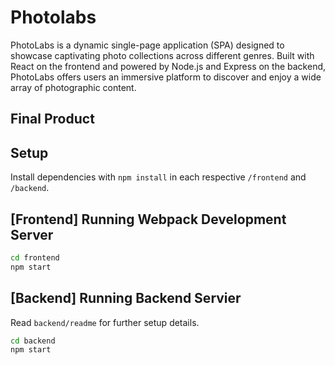 # Photolabs
PhotoLabs is a dynamic single-page application (SPA) designed to showcase captivating photo collections across different genres. Built with React on the frontend and powered by Node.js and Express on the backend, PhotoLabs offers users an immersive platform to discover and enjoy a wide array of photographic content.

## Final Product


## Setup

Install dependencies with `npm install` in each respective `/frontend` and `/backend`.

## [Frontend] Running Webpack Development Server

```sh
cd frontend
npm start
```

## [Backend] Running Backend Servier

Read `backend/readme` for further setup details.

```sh
cd backend
npm start
```
